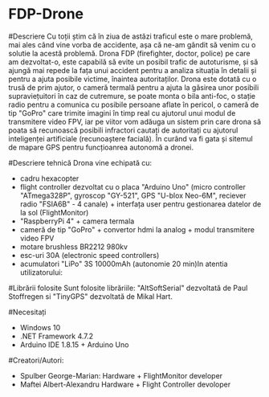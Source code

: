 # FDP-Drone
#Descriere
Cu toții știm că în ziua de astăzi traficul este o mare problemă, mai ales când vine vorba de accidente, așa că ne-am gândit să venim cu o solutie la acestă problemă. Drona FDP (firefighter, doctor, police) pe care am dezvoltat-o, este capabilă să evite un posibil trafic de autoturisme, și să ajungă mai repede la fața unui accident pentru a analiza situația în detalii și pentru a ajuta posibile victime, înaintea autoritaților.
Drona este dotată cu o trusă de prim ajutor, o cameră termală pentru a ajuta la găsirea unor posibili supraviețuitori în caz de cutremure, se poate monta o bila anti-foc, o stație radio pentru a comunica cu posibile persoane aflate în pericol, o cameră de tip "GoPro" care trimite imagini în timp real cu ajutorul unui modul de transmitere video FPV, iar pe viitor vom adăuga un sistem prin care drona să poata să recunoască posibili infractori cautați de autoritați cu ajutorul inteligenței artificiale (recunoaștere facială). În curând va fi gata și sitemul de mapare GPS pentru funcțioanrea autonomă a dronei.

#Descriere tehnică
Drona vine echipată cu:
* cadru hexacopter
* flight controller dezvoltat cu o placa "Arduino Uno" (micro controller "ATmega328P", gyroscop "GY-521", GPS "U-blox Neo-6M", reciever radio "FSIA6B" - 4 canale) + interfața user pentru gestionarea datelor de la sol (FlightMonitor)
* "RaspberryPi 4" + camera termala
* cameră de tip "GoPro" + convertor hdmi la analog + modul transmitere video FPV
* motare brushless BR2212 980kv 
* esc-uri 30A (electronic speed controllers)
* acumulatori "LiPo" 3S 10000mAh (autonomie 20 min)In atentia utilizatorului:

#Librării folosite
Sunt folosite librăriile:
"AltSoftSerial" dezvoltată de Paul Stoffregen si "TinyGPS" dezvoltată de Mikal Hart.

#Necesitați
* Windows 10
* .NET Framework 4.7.2
* Arduino IDE 1.8.15 + Arduino Uno

#Creatori/Autori:
* Spulber George-Marian: Hardware + FlightMonitor developer
* Maftei Albert-Alexandru Hardware + Flight Controller devoloper